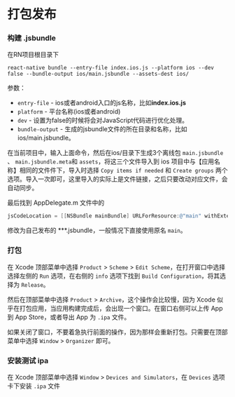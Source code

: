 # 打包发布

### 构建 .jsbundle

在RN项目根目录下

```shell
react-native bundle --entry-file index.ios.js --platform ios --dev false --bundle-output ios/main.jsbundle --assets-dest ios/
```

参数：

- `entry-file` - ios或者android入口的js名称，比如**index.ios.js**
- `platform` - 平台名称(ios或者android)
- `dev`  - 设置为false的时候将会对JavaScript代码进行优化处理。
- `bundle-output` - 生成的jsbundle文件的所在目录和名称，比如 ios/main.jsbundle。

在当前项目中，输入上面命令，然后在ios/目录下生成3个离线包 `main.jsbundle` 、 `main.jsbundle.meta`和 `assets`，将这三个文件导入到 ios 项目中与【应用名称】相同的文件件下，导入时选择 `Copy items if needed` 和 `Create groups` 两个选项。导入一次即可，这里导入的实际上是文件链接，之后只要改动对应文件，会自动同步。

最后找到 AppDelegate.m 文件中的

```objective-c
jsCodeLocation = [[NSBundle mainBundle] URLForResource:@"main" withExtension:@"jsbundle"];
```

修改为自己发布的 ***.jsbundle，一般情况下直接使用原名 `main`。



### 打包

在 Xcode 顶部菜单中选择 `Product` > `Scheme` > `Edit Scheme`，在打开窗口中选择选择左侧的 `Run` 选项，在右侧的 `info` 选项下找到 `Build Configuration`，将其选择为 `Release`。

然后在顶部菜单中选择 `Product` > `Archive`，这个操作会比较慢，因为 Xcode 似乎在打包应用，当应用构建完成后，会出现一个窗口。在窗口右侧可以上传 App 到 App Store，或者导出 App 为 `.ipa` 文件。

如果关闭了窗口，不要着急执行前面的操作，因为那样会重新打包。只需要在顶部菜单中选择 `Window` > `Organizer` 即可。



### 安装测试 ipa

在 Xcode 顶部菜单中选择 `Window` > `Devices and Simulators`，在 `Devices` 选项卡下安装 `.ipa` 文件